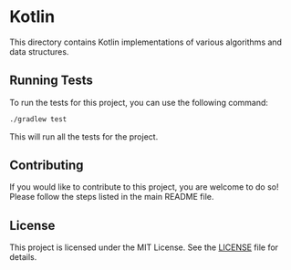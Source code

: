 # Kotlin

This directory contains Kotlin implementations of various algorithms and data structures.

## Running Tests

To run the tests for this project, you can use the following command:

```bash
./gradlew test
```

This will run all the tests for the project.

## Contributing

If you would like to contribute to this project, you are welcome to do so! Please follow the steps listed in the main README file.

## License

This project is licensed under the MIT License. See the [LICENSE](../LICENSE) file for details.
